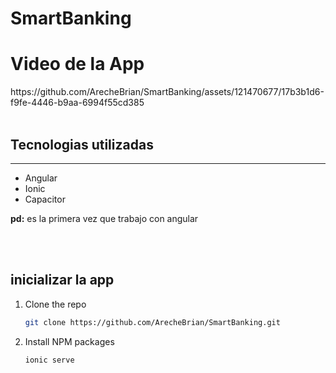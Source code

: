 # SmartBanking
<h1>Video de la App</h1>
https://github.com/ArecheBrian/SmartBanking/assets/121470677/17b3b1d6-f9fe-4446-b9aa-6994f55cd385
<br/>
<br/>
<h2>Tecnologias utilizadas</h2>
<hr/>
<ul>
  <li>Angular</li>
  <li>Ionic</li>
  <li>Capacitor</li>
</ul>
<p><strong>pd:</strong> es la primera vez que trabajo con angular</p>
<br/>
<br/>
<h2>inicializar la app</h2>

1. Clone the repo
   ```sh
   git clone https://github.com/ArecheBrian/SmartBanking.git
   ```
3. Install NPM packages
   ```sh
   ionic serve
   ```
